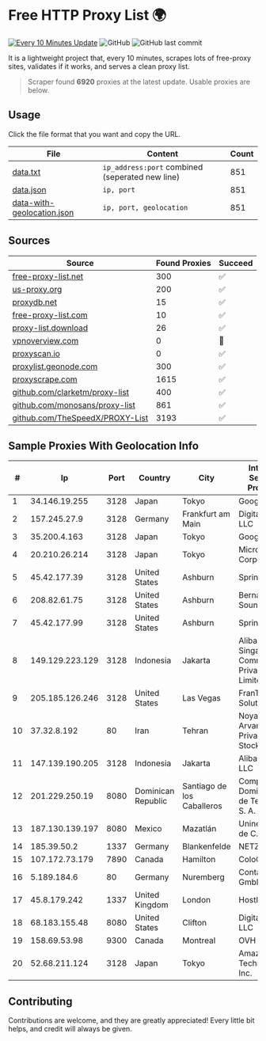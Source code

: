 
# Free HTTP Proxy List 🌍

[![Every 10 Minutes Update](https://github.com/mertguvencli/http-proxy-list/actions/workflows/main.yml/badge.svg?branch=main)](https://github.com/mertguvencli/http-proxy-list/actions/workflows/main.yml)
![GitHub](https://img.shields.io/github/license/mertguvencli/http-proxy-list)
![GitHub last commit](https://img.shields.io/github/last-commit/mertguvencli/http-proxy-list)

It is a lightweight project that, every 10 minutes, scrapes lots of free-proxy sites, validates if it works, and serves a clean proxy list.


> Scraper found **6920** proxies at the latest update. Usable proxies are below.

## Usage

Click the file format that you want and copy the URL.


|File|Content|Count|
|----|-------|-----|
|[data.txt](https://raw.githubusercontent.com/mertguvencli/http-proxy-list/main/proxy-list/data.txt)|`ip_address:port` combined (seperated new line)|851|
|[data.json](https://raw.githubusercontent.com/mertguvencli/http-proxy-list/main/proxy-list/data.json)|`ip, port`|851|
|[data-with-geolocation.json](https://raw.githubusercontent.com/mertguvencli/http-proxy-list/main/proxy-list/data-with-geolocation.json)|`ip, port, geolocation`|851|

## Sources

|Source|Found Proxies|Succeed|
|------|-------------|-------|
|[free-proxy-list.net](https://free-proxy-list.net)|300|✅|
|[us-proxy.org](https://www.us-proxy.org)|200|✅|
|[proxydb.net](http://proxydb.net)|15|✅|
|[free-proxy-list.com](https://free-proxy-list.com/?page=&port=&type%5B%5D=http&type%5B%5D=https&up_time=0&search=Search)|10|✅|
|[proxy-list.download](https://www.proxy-list.download/HTTP)|26|✅|
|[vpnoverview.com](https://vpnoverview.com/privacy/anonymous-browsing/free-proxy-servers)|0|🚫|
|[proxyscan.io](https://www.proxyscan.io)|0|✅|
|[proxylist.geonode.com](https://proxylist.geonode.com/api/proxy-list?limit=300&page=1&sort_by=lastChecked&sort_type=desc&protocols=http,https)|300|✅|
|[proxyscrape.com](https://api.proxyscrape.com/v2/?request=displayproxies&protocol=http&timeout=10000&country=all&ssl=all&anonymity=all)|1615|✅|
|[github.com/clarketm/proxy-list](https://raw.githubusercontent.com/clarketm/proxy-list/master/proxy-list-raw.txt)|400|✅|
|[github.com/monosans/proxy-list](https://raw.githubusercontent.com/monosans/proxy-list/main/proxies/http.txt)|861|✅|
|[github.com/TheSpeedX/PROXY-List](https://raw.githubusercontent.com/TheSpeedX/PROXY-List/master/http.txt)|3193|✅|


## Sample Proxies With Geolocation Info

|#|Ip|Port|Country|City|Internet Service Provider|
|-|--|----|-------|----|-------------------------|
|1|34.146.19.255|3128|Japan|Tokyo|Google LLC|
|2|157.245.27.9|3128|Germany|Frankfurt am Main|DigitalOcean, LLC|
|3|35.200.4.163|3128|Japan|Tokyo|Google LLC|
|4|20.210.26.214|3128|Japan|Tokyo|Microsoft Corporation|
|5|45.42.177.39|3128|United States|Ashburn|Sprint|
|6|208.82.61.75|3128|United States|Ashburn|Bernardi Sounds|
|7|45.42.177.99|3128|United States|Ashburn|Sprint|
|8|149.129.223.129|3128|Indonesia|Jakarta|Alibaba.com Singapore E-Commerce Private Limited|
|9|205.185.126.246|3128|United States|Las Vegas|FranTech Solutions|
|10|37.32.8.192|80|Iran|Tehran|Noyan Abr Arvan Co. ( Private Joint Stock)|
|11|147.139.190.205|3128|Indonesia|Jakarta|Alibaba.com LLC|
|12|201.229.250.19|8080|Dominican Republic|Santiago de los Caballeros|Compañía Dominicana de Teléfonos S. A.|
|13|187.130.139.197|8080|Mexico|Mazatlán|Uninet S.A. de C.V.|
|14|185.39.50.2|1337|Germany|Blankenfelde|NETZNUTZ|
|15|107.172.73.179|7890|Canada|Hamilton|ColoCrossing|
|16|5.189.184.6|80|Germany|Nuremberg|Contabo GmbH|
|17|45.8.179.242|1337|United Kingdom|London|Hostland LLC|
|18|68.183.155.48|8080|United States|Clifton|DigitalOcean, LLC|
|19|158.69.53.98|9300|Canada|Montreal|OVH SAS|
|20|52.68.211.124|3128|Japan|Tokyo|Amazon Technologies Inc.|



## Contributing

Contributions are welcome, and they are greatly appreciated! Every
little bit helps, and credit will always be given.

